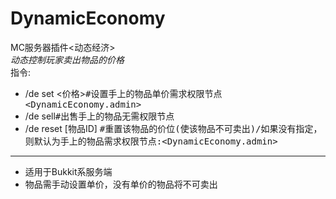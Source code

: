 # DynamicEconomy
MC服务器插件&lt;动态经济>  
  *动态控制玩家卖出物品的价格*  
  指令:
  - /de set <价格><kbd>#设置手上的物品单价</kbd><kbd>需求权限节点<DynamicEconomy.admin></kbd>
  - /de sell<kbd>#出售手上的物品</kbd><kbd>无需权限节点</kbd>
  - /de reset [物品ID] <kbd>#重置该物品的价位(使该物品不可卖出)/如果没有指定，则默认为手上的物品</kbd><kbd>需求权限节点:<DynamicEconomy.admin></kbd>
  
***
- 适用于Bukkit系服务端  
- 物品需手动设置单价，没有单价的物品将不可卖出
